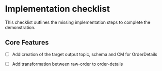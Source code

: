 # Implementation checklist

This checklist outlines the missing implementation steps to complete the demonstration.

## Core Features

* [ ] Add creation of the target output topic, schema and CM for OrderDetails
* [ ] Add transformation between raw-order to order-details

